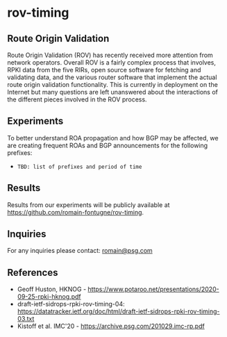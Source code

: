 # rov-timing

## Route Origin Validation 

Route Origin Validation (ROV) has recently received more attention from network
operators. Overall ROV is a fairly complex process that involves, RPKI data from
the five RIRs, open source software for fetching and validating data, and the
various router software that implement the actual route origin validation
functionality.  This is currently in deployment on the Internet but many
questions are left unanswered about the interactions of the different pieces
involved in the ROV process.

## Experiments
To better understand ROA propagation and how BGP may be affected, we are creating frequent ROAs and BGP announcements for the following prefixes:
- `TBD: list of prefixes and period of time`

## Results
Results from our experiments will be publicly available at https://github.com/romain-fontugne/rov-timing.

## Inquiries
For any inquiries please contact: romain@psg.com

## References
- Geoff Huston, HKNOG - https://www.potaroo.net/presentations/2020-09-25-rpki-hknog.pdf
- draft-ietf-sidrops-rpki-rov-timing-04: https://datatracker.ietf.org/doc/html/draft-ietf-sidrops-rpki-rov-timing-03.txt
- Kistoff et al. IMC'20 - https://archive.psg.com/201029.imc-rp.pdf

